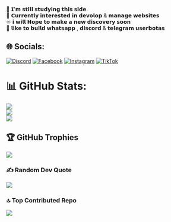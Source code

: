 🧠 𝗜'𝗺 𝘀𝘁𝗶𝗹𝗹 𝘀𝘁𝘂𝗱𝘆𝗶𝗻𝗴 𝘁𝗵𝗶𝘀 𝘀𝗶𝗱𝗲.<br>🔗 𝗖𝘂𝗿𝗿𝗲𝗻𝘁𝗹𝘆 𝗶𝗻𝘁𝗲𝗿𝗲𝘀𝘁𝗲𝗱 𝗶𝗻 𝗱𝗲𝘃𝗼𝗹𝗼𝗽 & 𝗺𝗮𝗻𝗮𝗴𝗲 𝘄𝗲𝗯𝘀𝗶𝘁𝗲𝘀 <br>♾️ 𝗶 𝘄𝗶𝗹𝗹 𝗛𝗼𝗽𝗲 𝘁𝗼 𝗺𝗮𝗸𝗲 𝗮 𝗻𝗲𝘄 𝗱𝗶𝘀𝗰𝗼𝘃𝗲𝗿𝘆 𝘀𝗼𝗼𝗻 <br> 🍳 𝗹𝗶𝗸𝗲 𝘁𝗼 𝗯𝘂𝗶𝗹𝗱 𝘄𝗵𝗮𝘁𝘀𝗮𝗽𝗽 , 𝗱𝗶𝘀𝗰𝗼𝗿𝗱 & 𝘁𝗲𝗹𝗲𝗴𝗿𝗮𝗺 𝘂𝘀𝗲𝗿𝗯𝗼𝘁𝗮𝘀


## 🌐 Socials:
[![Discord](https://img.shields.io/badge/Discord-%237289DA.svg?logo=discord&logoColor=white)](https://discord.gg/anuwaa) [![Facebook](https://img.shields.io/badge/Facebook-%231877F2.svg?logo=Facebook&logoColor=white)](www.facebook.com/anusara.anu.927) [![Instagram](https://img.shields.io/badge/Instagram-%23E4405F.svg?logo=Instagram&logoColor=white)](https://www.instagram.com/anusara_bemal/) [![TikTok](https://img.shields.io/badge/TikTok-%23000000.svg?logo=TikTok&logoColor=white)](https://www.tiktok.com/@anusara_anu) 

# 📊 GitHub Stats:
![](https://github-readme-stats.vercel.app/api?username=anusara-bemal&theme=dark&hide_border=false&include_all_commits=false&count_private=false)<br/>
![](https://github-readme-streak-stats.herokuapp.com/?user=anusara-bemal&theme=dark&hide_border=false)<br/>
![](https://github-readme-stats.vercel.app/api/top-langs/?username=anusara-bemal&theme=dark&hide_border=false&include_all_commits=false&count_private=false&layout=compact)

## 🏆 GitHub Trophies
![](https://github-profile-trophy.vercel.app/?username=anusara-bemal&theme=radical&no-frame=false&no-bg=true&margin-w=4)

### ✍️ Random Dev Quote
![](https://quotes-github-readme.vercel.app/api?type=horizontal&theme=radical)

### 🔝 Top Contributed Repo
![](https://github-contributor-stats.vercel.app/api?username=anusara-bemal&limit=5&theme=dark&combine_all_yearly_contributions=true)

  
<!-- Proudly created with GPRM ( https://gprm.itsvg.in ) -->
